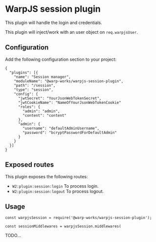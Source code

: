 # WarpJS session plugin

This plugin will handle the login and credentials.

This plugin will inject/work with an user object on `req.warpjsUser`.


## Configuration

Add the following configuration section to your project:

    {
      "plugins": [{
        "name": "Session manager",
        "moduleName": "@warp-works/warpjs-session-plugin",
        "path": "/session",
        "type": "session",
        "config": {
          "jwtSecret": "YourJsonWebTokenSecret",
          "jwtCookieName": "NameOfYourJsonWebTokenCookie"
          "roles": {
            "admin": "admin",
            "content": "content"
          },
          "admin": {
            "username": "defaultAdminUsername",
            "password": "bcryptPasswordForDefaultAdmin"
          }
        }
      }]
    }


## Exposed routes

This plugin exposes the following routes:

- `W2:plugin:session:login` To process login.
- `W2:plugin:session:logout` To process logout.


## Usage

    const warpjsSession = require('@warp-works/warpjs-session-plugin');

    const sessionMiddlewares = warpjsSession.middlewares(

TODO...
